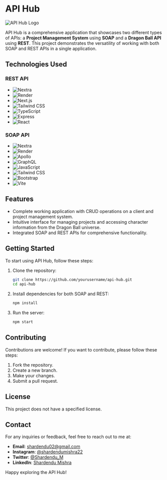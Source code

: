 # API Hub

![API Hub Logo](https://example.com/logo.png)

API Hub is a comprehensive application that showcases two different types of APIs: a **Project Management System** using **SOAP** and a **Dragon Ball API** using **REST**. This project demonstrates the versatility of working with both SOAP and REST APIs in a single application.

## Technologies Used

### REST API
- ![Nextra](https://img.shields.io/badge/Nextra-000000?style=for-the-badge&logo=nextra&logoColor=white)
- ![Render](https://img.shields.io/badge/Render-5B24E7?style=for-the-badge&logo=render&logoColor=white)
- ![Next.js](https://img.shields.io/badge/Next.js-000000?style=for-the-badge&logo=next.js&logoColor=white)
- ![Tailwind CSS](https://img.shields.io/badge/Tailwind%20CSS-06B6D4?style=for-the-badge&logo=tailwind-css&logoColor=white)
- ![TypeScript](https://img.shields.io/badge/TypeScript-3178C6?style=for-the-badge&logo=typescript&logoColor=white)
- ![Express](https://img.shields.io/badge/Express.js-000000?style=for-the-badge&logo=express&logoColor=white)
- ![React](https://img.shields.io/badge/React-61DAFB?style=for-the-badge&logo=react&logoColor=black)

### SOAP API
- ![Nextra](https://img.shields.io/badge/Nextra-000000?style=for-the-badge&logo=nextra&logoColor=white)
- ![Render](https://img.shields.io/badge/Render-5B24E7?style=for-the-badge&logo=render&logoColor=white)
- ![Apollo](https://img.shields.io/badge/Apollo-311C3F?style=for-the-badge&logo=apollo&logoColor=white)
- ![GraphQL](https://img.shields.io/badge/GraphQL-E10098?style=for-the-badge&logo=graphql&logoColor=white)
- ![JavaScript](https://img.shields.io/badge/JavaScript-F7DF1E?style=for-the-badge&logo=javascript&logoColor=black)
- ![Tailwind CSS](https://img.shields.io/badge/Tailwind%20CSS-06B6D4?style=for-the-badge&logo=tailwind-css&logoColor=white)
- ![Bootstrap](https://img.shields.io/badge/Bootstrap-7952B3?style=for-the-badge&logo=bootstrap&logoColor=white)
- ![Vite](https://img.shields.io/badge/Vite-646CFF?style=for-the-badge&logo=vite&logoColor=white)

## Features

- Complete working application with CRUD operations on a client and project management system.
- Intuitive interface for managing projects and accessing character information from the Dragon Ball universe.
- Integrated SOAP and REST APIs for comprehensive functionality.

## Getting Started

To start using API Hub, follow these steps:

1. Clone the repository:
   ```bash
   git clone https://github.com/yourusername/api-hub.git
   cd api-hub
   ```

2. Install dependencies for both SOAP and REST:
   ```bash
   npm install
   ```

3. Run the server:
   ```bash
   npm start
   ```

## Contributing

Contributions are welcome! If you want to contribute, please follow these steps:

1. Fork the repository.
2. Create a new branch.
3. Make your changes.
4. Submit a pull request.

## License

This project does not have a specified license.

## Contact

For any inquiries or feedback, feel free to reach out to me at:

- **Email**: [shardendu02@gmail.com](mailto:shardendu02@gmail.com)
- **Instagram**: [@shardendumishra22](https://www.instagram.com/shardendumishra22)
- **Twitter**: [@Shardendu_M](https://x.com/Shardendu_M)
- **LinkedIn**: [Shardendu Mishra](https://www.linkedin.com/in/shardendumishra22)

Happy exploring the API Hub!